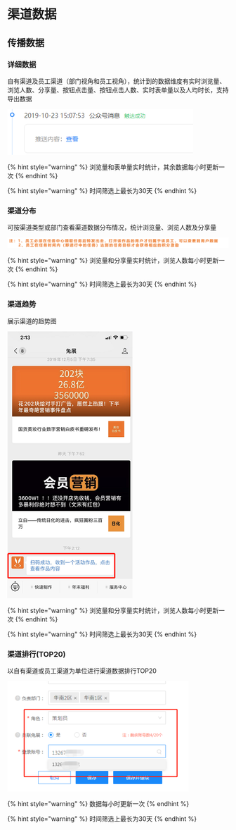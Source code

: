 # 渠道数据

## 传播数据

### 详细数据

自有渠道及员工渠道（部门视角和员工视角），统计到的数据维度有实时浏览量、浏览人数、分享量、按钮点击量、按钮点击人数、实时表单量以及人均时长，支持导出数据

![](../../.gitbook/assets/image%20%28184%29.png)

{% hint style="warning" %}
浏览量和表单量实时统计，其余数据每小时更新一次
{% endhint %}

{% hint style="warning" %}
时间筛选上最长为30天
{% endhint %}

### 渠道分布

可按渠道类型或部门查看渠道数据分布情况，统计浏览量、浏览人数及分享量

![](../../.gitbook/assets/image%20%28173%29.png)

{% hint style="warning" %}
浏览量和分享量实时统计，浏览人数每小时更新一次
{% endhint %}

{% hint style="warning" %}
时间筛选上最长为30天
{% endhint %}

### 渠道趋势

展示渠道的趋势图

![](../../.gitbook/assets/image%20%2827%29.png)

{% hint style="warning" %}
浏览量和分享量实时统计，浏览人数每小时更新一次
{% endhint %}

{% hint style="warning" %}
时间筛选上最长为30天
{% endhint %}

### 渠道排行\(TOP20\)

以自有渠道或员工渠道为单位进行渠道数据排行TOP20

![](../../.gitbook/assets/image%20%2893%29.png)

{% hint style="warning" %}
数据每小时更新一次
{% endhint %}

{% hint style="warning" %}
时间筛选上最长为30天
{% endhint %}



